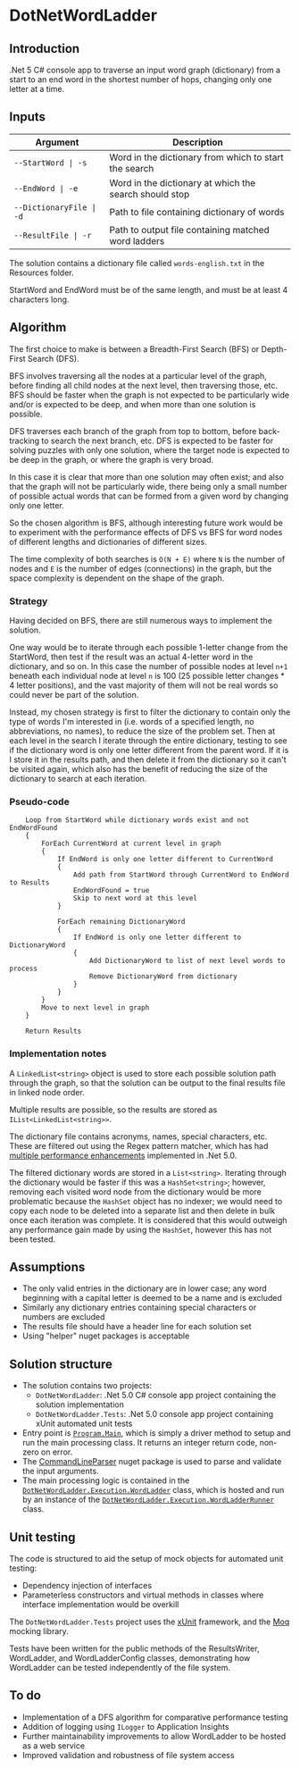 # DotNetWordLadder

## Introduction

.Net 5 C# console app to traverse an input word graph (dictionary) from a start to an end word in the shortest number of hops, changing only one letter at a time.

## Inputs

Argument | Description
-------- | -----------
`--StartWord \| -s` | Word in the dictionary from which to start the search
`--EndWord \| -e` | Word in the dictionary at which the search should stop
`--DictionaryFile \| -d` | Path to file containing dictionary of words
`--ResultFile \| -r` | Path to output file containing matched word ladders

The solution contains a dictionary file called `words-english.txt` in the Resources folder.

StartWord and EndWord must be of the same length, and must be at least 4 characters long.

## Algorithm

The first choice to make is between a Breadth-First Search (BFS) or Depth-First Search (DFS). 

BFS involves traversing all the nodes at a particular level of the graph, before finding all child nodes at the next level, then traversing those, etc. BFS should be faster when the graph is not expected to be particularly wide and/or is expected to be deep, and when more than one solution is possible.

DFS traverses each branch of the graph from top to bottom, before back-tracking to search the next branch, etc. DFS is expected to be faster for solving puzzles with only one solution, where the target node is expected to be deep in the graph, or where the graph is very broad.

In this case it is clear that more than one solution may often exist; and also that the graph will not be particularly wide, there being only a small number of possible actual words that can be formed from a given word by changing only one letter. 

So the chosen algorithm is BFS, although interesting future work would be to experiment with the performance effects of DFS vs BFS for word nodes of different lengths and dictionaries of different sizes. 

The time complexity of both searches is `O(N + E)` where `N` is the number of nodes and `E` is the number of edges (connections) in the graph, but the space complexity is dependent on the shape of the graph.

### Strategy

Having decided on BFS, there are still numerous ways to implement the solution. 

One way would be to iterate through each possible 1-letter change from the StartWord, then test if the result was an actual 4-letter word in the dictionary, and so on. In this case the number of possible nodes at level `n+1` beneath each individual node at level `n` is 100 (25 possible letter changes * 4 letter positions), and the vast majority of them will not be real words so could never be part of the solution.

Instead, my chosen strategy is first to filter the dictionary to contain only the type of words I'm interested in (i.e. words of a specified length, no abbreviations, no names), to reduce the size of the problem set. Then at each level in the search I iterate through the entire dictionary, testing to see if the dictionary word is only one letter different from the parent word. If it is I store it in the results path, and then delete it from the dictionary so it can't be visited again, which also has the benefit of reducing the size of the dictionary to search at each iteration.

### Pseudo-code

```
    Loop from StartWord while dictionary words exist and not EndWordFound
    {
        ForEach CurrentWord at current level in graph
        {
            If EndWord is only one letter different to CurrentWord
            {
                Add path from StartWord through CurrentWord to EndWord to Results
                EndWordFound = true
                Skip to next word at this level
            }

            ForEach remaining DictionaryWord 
            {
                If EndWord is only one letter different to DictionaryWord
                {
                    Add DictionaryWord to list of next level words to process
                    Remove DictionaryWord from dictionary
                }
            }
        }
        Move to next level in graph
    }
    
    Return Results
```

### Implementation notes

A `LinkedList<string>` object is used to store each possible solution path through the graph, so that the solution can be output to the final results file in linked node order.

Multiple results are possible, so the results are stored as `IList<LinkedList<string>>`.

The dictionary file contains acronyms, names, special characters, etc. These are filtered out using the Regex pattern matcher, which has had [multiple performance enhancements](https://devblogs.microsoft.com/dotnet/regex-performance-improvements-in-net-5/) implemented in .Net 5.0.

The filtered dictionary words are stored in a `List<string>`. Iterating through the dictionary would be faster if this was a `HashSet<string>`; however, removing each visited word node from the dictionary would be more problematic because the `HashSet` object has no indexer; we would need to copy each node to be deleted into a separate list and then delete in bulk once each iteration was complete. It is considered that this would outweigh any performance gain made by using the `HashSet`, however this has not been tested.

## Assumptions

* The only valid entries in the dictionary are in lower case; any word beginning with a capital letter is deemed to be a name and is excluded
* Similarly any dictionary entries containing special characters or numbers are excluded
* The results file should have a header line for each solution set
* Using "helper" nuget packages is acceptable

## Solution structure

* The solution contains two projects:
    - `DotNetWordLadder`: .Net 5.0 C# console app project containing the solution implementation
    - `DotNetWordLadder.Tests`: .Net 5.0 console app project containing xUnit automated unit tests
* Entry point is [`Program.Main`](./DotNetWordLadder/Program.cs), which is simply a driver method to setup and run the main processing class. It returns an integer return code, non-zero on error.
* The [CommandLineParser](https://github.com/commandlineparser/commandline) nuget package is used to parse and validate the input arguments.
* The main processing logic is contained in the [`DotNetWordLadder.Execution.WordLadder`](./DotNetWordLadder/Execution/WordLadder.cs) class, which is hosted and run by an instance of the [`DotNetWordLadder.Execution.WordLadderRunner`](./DotNetWordLadder/Execution/WordLadderRunner.cs) class.

## Unit testing

The code is structured to aid the setup of mock objects for automated unit testing:

* Dependency injection of interfaces 
* Parameterless constructors and virtual methods in classes where interface implementation would be overkill

The `DotNetWordLadder.Tests` project uses the [xUnit](https://xunit.net/) framework, and the [Moq](https://github.com/Moq/moq4/wiki/Quickstart) mocking library.

Tests have been written for the public methods of the ResultsWriter, WordLadder, and WordLadderConfig classes, demonstrating how WordLadder can be tested independently of the file system. 

## To do

* Implementation of a DFS algorithm for comparative performance testing
* Addition of logging using `ILogger` to Application Insights
* Further maintainability improvements to allow WordLadder to be hosted as a web service
* Improved validation and robustness of file system access